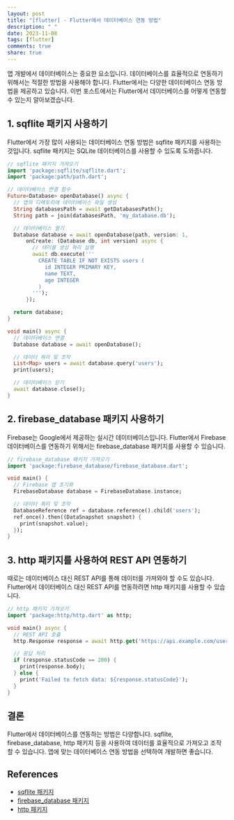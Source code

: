 ```yaml
---
layout: post
title: "[flutter] - Flutter에서 데이터베이스 연동 방법"
description: " "
date: 2023-11-08
tags: [flutter]
comments: true
share: true
---
```


앱 개발에서 데이터베이스는 중요한 요소입니다. 데이터베이스를 효율적으로 연동하기 위해서는 적절한 방법을 사용해야 합니다. Flutter에서는 다양한 데이터베이스 연동 방법을 제공하고 있습니다. 이번 포스트에서는 Flutter에서 데이터베이스를 어떻게 연동할 수 있는지 알아보겠습니다.

## 1. sqflite 패키지 사용하기

Flutter에서 가장 많이 사용되는 데이터베이스 연동 방법은 sqflite 패키지를 사용하는 것입니다. sqflite 패키지는 SQLite 데이터베이스를 사용할 수 있도록 도와줍니다.

```dart
// sqflite 패키지 가져오기
import 'package:sqflite/sqflite.dart';
import 'package:path/path.dart';

// 데이터베이스 연결 함수
Future<Database> openDatabase() async {
  // 앱의 디렉토리에 데이터베이스 파일 생성
  String databasesPath = await getDatabasesPath();
  String path = join(databasesPath, 'my_database.db');

  // 데이터베이스 열기
  Database database = await openDatabase(path, version: 1,
      onCreate: (Database db, int version) async {
        // 테이블 생성 쿼리 실행
        await db.execute('''
          CREATE TABLE IF NOT EXISTS users (
            id INTEGER PRIMARY KEY,
            name TEXT,
            age INTEGER
          )
        ''');
      });

  return database;
}

void main() async {
  // 데이터베이스 연결
  Database database = await openDatabase();

  // 데이터 쿼리 및 조작
  List<Map> users = await database.query('users');
  print(users);

  // 데이터베이스 닫기
  await database.close();
}
```

## 2. firebase_database 패키지 사용하기

Firebase는 Google에서 제공하는 실시간 데이터베이스입니다. Flutter에서 Firebase 데이터베이스를 연동하기 위해서는 firebase_database 패키지를 사용할 수 있습니다.

```dart
// firebase_database 패키지 가져오기
import 'package:firebase_database/firebase_database.dart';

void main() {
  // Firebase 앱 초기화
  FirebaseDatabase database = FirebaseDatabase.instance;

  // 데이터 쿼리 및 조작
  DatabaseReference ref = database.reference().child('users');
  ref.once().then((DataSnapshot snapshot) {
    print(snapshot.value);
  });
}
```

## 3. http 패키지를 사용하여 REST API 연동하기

때로는 데이터베이스 대신 REST API를 통해 데이터를 가져와야 할 수도 있습니다. Flutter에서 데이터베이스 대신 REST API를 연동하려면 http 패키지를 사용할 수 있습니다.

```dart
// http 패키지 가져오기
import 'package:http/http.dart' as http;

void main() async {
  // REST API 호출
  http.Response response = await http.get('https://api.example.com/users');

  // 응답 처리
  if (response.statusCode == 200) {
    print(response.body);
  } else {
    print('Failed to fetch data: ${response.statusCode}');
  }
}
```

## 결론

Flutter에서 데이터베이스를 연동하는 방법은 다양합니다. sqflite, firebase_database, http 패키지 등을 사용하여 데이터를 효율적으로 가져오고 조작할 수 있습니다. 앱에 맞는 데이터베이스 연동 방법을 선택하여 개발하면 좋습니다.

## References
- [sqflite 패키지](https://pub.dev/packages/sqflite)
- [firebase_database 패키지](https://pub.dev/packages/firebase_database)
- [http 패키지](https://pub.dev/packages/http)